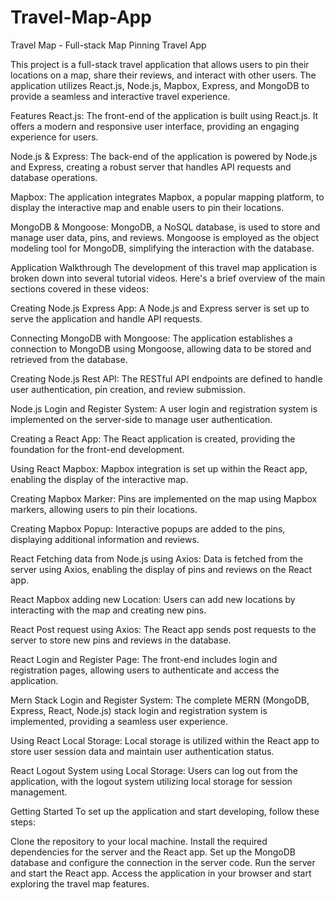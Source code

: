 # Travel-Map-App
Travel Map - Full-stack Map Pinning Travel App

This project is a full-stack travel application that allows users to pin their locations on a map, share their reviews, and interact with other users. The application utilizes React.js, Node.js, Mapbox, Express, and MongoDB to provide a seamless and interactive travel experience.

Features
React.js: The front-end of the application is built using React.js. It offers a modern and responsive user interface, providing an engaging experience for users.

Node.js & Express: The back-end of the application is powered by Node.js and Express, creating a robust server that handles API requests and database operations.

Mapbox: The application integrates Mapbox, a popular mapping platform, to display the interactive map and enable users to pin their locations.

MongoDB & Mongoose: MongoDB, a NoSQL database, is used to store and manage user data, pins, and reviews. Mongoose is employed as the object modeling tool for MongoDB, simplifying the interaction with the database.

Application Walkthrough
The development of this travel map application is broken down into several tutorial videos. Here's a brief overview of the main sections covered in these videos:

Creating Node.js Express App: A Node.js and Express server is set up to serve the application and handle API requests.

Connecting MongoDB with Mongoose: The application establishes a connection to MongoDB using Mongoose, allowing data to be stored and retrieved from the database.

Creating Node.js Rest API: The RESTful API endpoints are defined to handle user authentication, pin creation, and review submission.

Node.js Login and Register System: A user login and registration system is implemented on the server-side to manage user authentication.

Creating a React App: The React application is created, providing the foundation for the front-end development.

Using React Mapbox: Mapbox integration is set up within the React app, enabling the display of the interactive map.

Creating Mapbox Marker: Pins are implemented on the map using Mapbox markers, allowing users to pin their locations.

Creating Mapbox Popup: Interactive popups are added to the pins, displaying additional information and reviews.

React Fetching data from Node.js using Axios: Data is fetched from the server using Axios, enabling the display of pins and reviews on the React app.

React Mapbox adding new Location: Users can add new locations by interacting with the map and creating new pins.

React Post request using Axios: The React app sends post requests to the server to store new pins and reviews in the database.

React Login and Register Page: The front-end includes login and registration pages, allowing users to authenticate and access the application.

Mern Stack Login and Register System: The complete MERN (MongoDB, Express, React, Node.js) stack login and registration system is implemented, providing a seamless user experience.

Using React Local Storage: Local storage is utilized within the React app to store user session data and maintain user authentication status.

React Logout System using Local Storage: Users can log out from the application, with the logout system utilizing local storage for session management.

Getting Started
To set up the application and start developing, follow these steps:

Clone the repository to your local machine.
Install the required dependencies for the server and the React app.
Set up the MongoDB database and configure the connection in the server code.
Run the server and start the React app.
Access the application in your browser and start exploring the travel map features.
